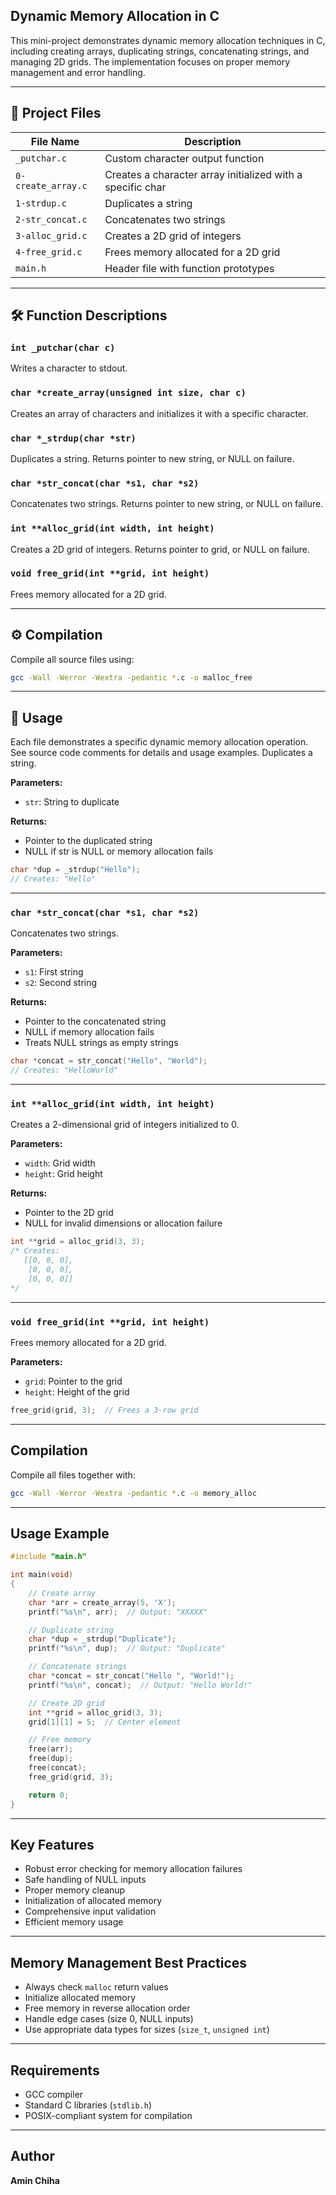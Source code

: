 ## Dynamic Memory Allocation in C

This mini-project demonstrates dynamic memory allocation techniques in C, including creating arrays, duplicating strings, concatenating strings, and managing 2D grids. The implementation focuses on proper memory management and error handling.

---

## 📁 Project Files

| File Name           | Description                                         |
|---------------------|-----------------------------------------------------|
| `_putchar.c`        | Custom character output function                     |
| `0-create_array.c`  | Creates a character array initialized with a specific char |
| `1-strdup.c`        | Duplicates a string                                 |
| `2-str_concat.c`    | Concatenates two strings                            |
| `3-alloc_grid.c`    | Creates a 2D grid of integers                       |
| `4-free_grid.c`     | Frees memory allocated for a 2D grid                |
| `main.h`            | Header file with function prototypes                |

---

## 🛠 Function Descriptions

### `int _putchar(char c)`
Writes a character to stdout.

### `char *create_array(unsigned int size, char c)`
Creates an array of characters and initializes it with a specific character.

### `char *_strdup(char *str)`
Duplicates a string. Returns pointer to new string, or NULL on failure.

### `char *str_concat(char *s1, char *s2)`
Concatenates two strings. Returns pointer to new string, or NULL on failure.

### `int **alloc_grid(int width, int height)`
Creates a 2D grid of integers. Returns pointer to grid, or NULL on failure.

### `void free_grid(int **grid, int height)`
Frees memory allocated for a 2D grid.

---

## ⚙️ Compilation

Compile all source files using:
```bash
gcc -Wall -Werror -Wextra -pedantic *.c -o malloc_free
```

---

## 📄 Usage

Each file demonstrates a specific dynamic memory allocation operation. See source code comments for details and usage examples.
Duplicates a string.

**Parameters:**
- `str`: String to duplicate

**Returns:**
- Pointer to the duplicated string
- NULL if str is NULL or memory allocation fails

```c
char *dup = _strdup("Hello");
// Creates: "Hello"
```

---

### `char *str_concat(char *s1, char *s2)`
Concatenates two strings.

**Parameters:**
- `s1`: First string
- `s2`: Second string

**Returns:**
- Pointer to the concatenated string
- NULL if memory allocation fails
- Treats NULL strings as empty strings

```c
char *concat = str_concat("Hello", "World");
// Creates: "HelloWorld"
```

---

### `int **alloc_grid(int width, int height)`
Creates a 2-dimensional grid of integers initialized to 0.

**Parameters:**
- `width`: Grid width
- `height`: Grid height

**Returns:**
- Pointer to the 2D grid
- NULL for invalid dimensions or allocation failure

```c
int **grid = alloc_grid(3, 3);
/* Creates:
   [[0, 0, 0],
    [0, 0, 0],
    [0, 0, 0]]
*/
```

---

### `void free_grid(int **grid, int height)`
Frees memory allocated for a 2D grid.

**Parameters:**
- `grid`: Pointer to the grid
- `height`: Height of the grid

```c
free_grid(grid, 3);  // Frees a 3-row grid
```

---

## Compilation
Compile all files together with:

```bash
gcc -Wall -Werror -Wextra -pedantic *.c -o memory_alloc
```

---

## Usage Example
```c
#include "main.h"

int main(void)
{
    // Create array
    char *arr = create_array(5, 'X');
    printf("%s\n", arr);  // Output: "XXXXX"

    // Duplicate string
    char *dup = _strdup("Duplicate");
    printf("%s\n", dup);  // Output: "Duplicate"

    // Concatenate strings
    char *concat = str_concat("Hello ", "World!");
    printf("%s\n", concat);  // Output: "Hello World!"

    // Create 2D grid
    int **grid = alloc_grid(3, 3);
    grid[1][1] = 5;  // Center element

    // Free memory
    free(arr);
    free(dup);
    free(concat);
    free_grid(grid, 3);

    return 0;
}
```

---

## Key Features
- Robust error checking for memory allocation failures
- Safe handling of NULL inputs
- Proper memory cleanup
- Initialization of allocated memory
- Comprehensive input validation
- Efficient memory usage

---

## Memory Management Best Practices
- Always check `malloc` return values
- Initialize allocated memory
- Free memory in reverse allocation order
- Handle edge cases (size 0, NULL inputs)
- Use appropriate data types for sizes (`size_t`, `unsigned int`)

---

## Requirements
- GCC compiler
- Standard C libraries (`stdlib.h`)
- POSIX-compliant system for compilation

---

## Author
**Amin Chiha**
